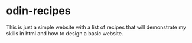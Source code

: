 # odin-recipes
This is just a simple website with a list of recipes that will demonstrate my skills in html and how to design a basic website. 

